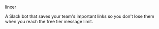 linxer

A Slack bot that saves your team's important links so you don't lose them when you reach the free tier message limit.
